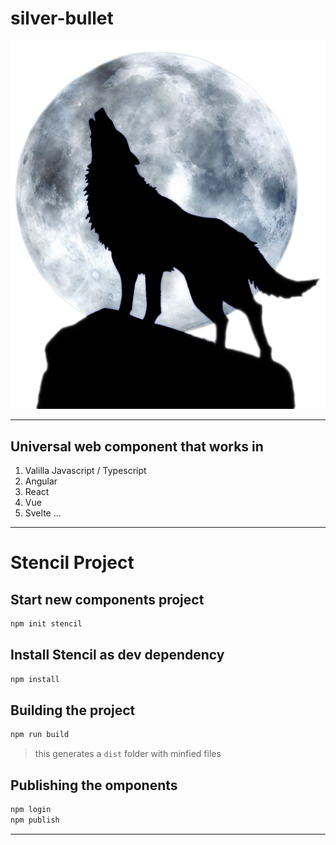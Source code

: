 # silver-bullet

![ware-wolf](./assets/warewolf.png)

---

## Universal web component that works in

1. Valilla Javascript / Typescript
2. Angular
3. React
4. Vue
5. Svelte ...

---

# Stencil Project

## Start new components project

```sh
npm init stencil
```

## Install Stencil as dev dependency

```sh
npm install
```

## Building the project

```sh
npm run build
```

> this generates a `dist` folder with minfied files

## Publishing the omponents

```sh
npm login
npm publish
```

---